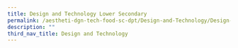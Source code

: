 ```yaml
---
title: Design and Technology Lower Secondary
permalink: /aestheti-dgn-tech-food-sc-dpt/Design-and-Technology/Design-and-Technology-Lower-Secondary/
description: ""
third_nav_title: Design and Technology
---
```

